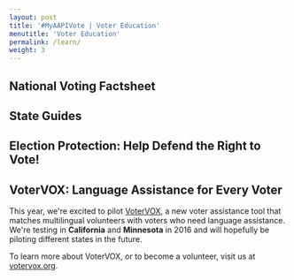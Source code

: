 ```yaml
---
layout: post
title: '#MyAAPIVote | Voter Education'
menutitle: 'Voter Education'
permalink: /learn/
weight: 3
---
```


## National Voting Factsheet

## State Guides

## Election Protection: Help Defend the Right to Vote!

## VoterVOX: Language Assistance for Every Voter

This year, we're excited to pilot [VoterVOX](http://votervox.org), a new voter assistance tool that matches multilingual volunteers with voters who need language assistance. We're testing in **California** and **Minnesota** in 2016 and will hopefully be piloting different states in the future.

To learn more about VoterVOX, or to become a volunteer, visit us at [votervox.org](http://votervox.org).